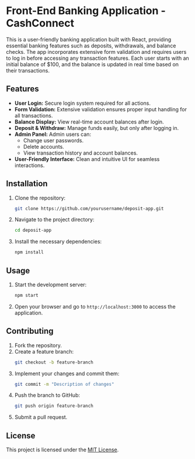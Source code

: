 # Front-End Banking Application - CashConnect

This is a user-friendly banking application built with React, providing essential banking features such as deposits, withdrawals, and balance checks. The app incorporates extensive form validation and requires users to log in before accessing any transaction features. Each user starts with an initial balance of $100, and the balance is updated in real time based on their transactions.

## Features

- **User Login:** Secure login system required for all actions.
- **Form Validation:** Extensive validation ensures proper input handling for all transactions.
- **Balance Display:** View real-time account balances after login.
- **Deposit & Withdraw:** Manage funds easily, but only after logging in.
- **Admin Panel:** Admin users can:
  - Change user passwords.
  - Delete accounts.
  - View transaction history and account balances.
- **User-Friendly Interface:** Clean and intuitive UI for seamless interactions.

## Installation

1. Clone the repository:
    ```bash
    git clone https://github.com/yourusername/deposit-app.git
    ```
2. Navigate to the project directory:
    ```bash
    cd deposit-app
    ```
3. Install the necessary dependencies:
    ```bash
    npm install
    ```

## Usage

1. Start the development server:
    ```bash
    npm start
    ```
2. Open your browser and go to `http://localhost:3000` to access the application.

## Contributing

1. Fork the repository.
2. Create a feature branch:
    ```bash
    git checkout -b feature-branch
    ```
3. Implement your changes and commit them:
    ```bash
    git commit -m "Description of changes"
    ```
4. Push the branch to GitHub:
    ```bash
    git push origin feature-branch
    ```
5. Submit a pull request.

## License

This project is licensed under the [MIT License](./LICENSE).
